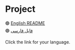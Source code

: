 # Project

🟢 [English README](README.en.md)  
🟣 [فایل فارسی](README.fa.md)

Click the link for your language.
